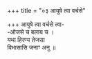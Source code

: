 +++
title = "०३ आयुषे त्वा वर्चसे"

+++
आयुषे त्वा वर्चसे त्वा-  
-ओजसे च बलाय च ।  
यथा हिरण्य तेजसा  
विभासासि जनाꣳ अनु ॥